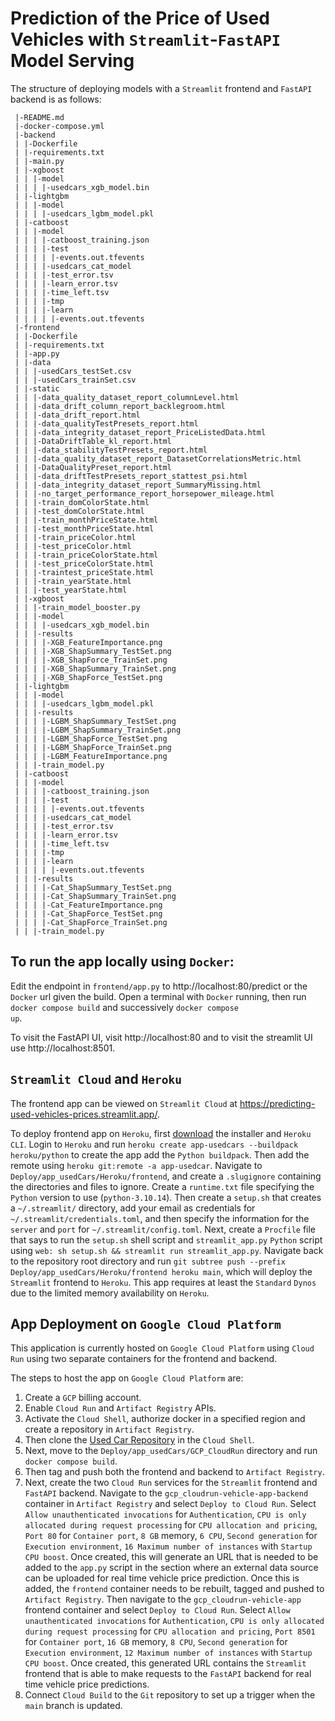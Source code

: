 # Prediction of the Price of Used Vehicles with `Streamlit`-`FastAPI` Model Serving

The structure of deploying models with a `Streamlit` frontend and `FastAPI` backend is as follows:
```
 |-README.md
 |-docker-compose.yml
 |-backend
 | |-Dockerfile
 | |-requirements.txt
 | |-main.py
 | |-xgboost
 | | |-model
 | | | |-usedcars_xgb_model.bin
 | |-lightgbm
 | | |-model
 | | | |-usedcars_lgbm_model.pkl
 | |-catboost
 | | |-model
 | | | |-catboost_training.json
 | | | |-test
 | | | | |-events.out.tfevents
 | | | |-usedcars_cat_model
 | | | |-test_error.tsv
 | | | |-learn_error.tsv
 | | | |-time_left.tsv
 | | | |-tmp
 | | | |-learn
 | | | | |-events.out.tfevents
 |-frontend
 | |-Dockerfile
 | |-requirements.txt
 | |-app.py
 | |-data
 | | |-usedCars_testSet.csv
 | | |-usedCars_trainSet.csv
 | |-static
 | | |-data_quality_dataset_report_columnLevel.html
 | | |-data_drift_column_report_backlegroom.html
 | | |-data_drift_report.html
 | | |-data_qualityTestPresets_report.html
 | | |-data_integrity_dataset_report_PriceListedData.html
 | | |-DataDriftTable_kl_report.html
 | | |-data_stabilityTestPresets_report.html
 | | |-data_quality_dataset_report_DatasetCorrelationsMetric.html
 | | |-DataQualityPreset_report.html
 | | |-data_driftTestPresets_report_stattest_psi.html
 | | |-data_integrity_dataset_report_SummaryMissing.html
 | | |-no_target_performance_report_horsepower_mileage.html
 | | |-train_domColorState.html
 | | |-test_domColorState.html   
 | | |-train_monthPriceState.html
 | | |-test_monthPriceState.html  
 | | |-train_priceColor.html
 | | |-test_priceColor.html    
 | | |-train_priceColorState.html
 | | |-test_priceColorState.html  
 | | |-traintest_priceState.html
 | | |-train_yearState.html
 | | |-test_yearState.html
 | |-xgboost
 | | |-train_model_booster.py
 | | |-model
 | | | |-usedcars_xgb_model.bin
 | | |-results
 | | | |-XGB_FeatureImportance.png
 | | | |-XGB_ShapSummary_TestSet.png
 | | | |-XGB_ShapForce_TrainSet.png
 | | | |-XGB_ShapSummary_TrainSet.png
 | | | |-XGB_ShapForce_TestSet.png
 | |-lightgbm
 | | |-model
 | | | |-usedcars_lgbm_model.pkl
 | | |-results
 | | | |-LGBM_ShapSummary_TestSet.png
 | | | |-LGBM_ShapSummary_TrainSet.png
 | | | |-LGBM_ShapForce_TestSet.png
 | | | |-LGBM_ShapForce_TrainSet.png
 | | | |-LGBM_FeatureImportance.png
 | | |-train_model.py
 | |-catboost
 | | |-model
 | | | |-catboost_training.json
 | | | |-test
 | | | | |-events.out.tfevents
 | | | |-usedcars_cat_model
 | | | |-test_error.tsv
 | | | |-learn_error.tsv
 | | | |-time_left.tsv
 | | | |-tmp
 | | | |-learn
 | | | | |-events.out.tfevents
 | | |-results
 | | | |-Cat_ShapSummary_TestSet.png
 | | | |-Cat_ShapSummary_TrainSet.png
 | | | |-Cat_FeatureImportance.png
 | | | |-Cat_ShapForce_TestSet.png
 | | | |-Cat_ShapForce_TrainSet.png
 | | |-train_model.py
```

## To run the app locally using `Docker`:
Edit the endpoint in `frontend/app.py` to http://localhost:80/predict or the `Docker` url given the build.
Open a terminal with `Docker` running, then run <code>docker compose build</code> and successively <code>docker compose up</code>.

To visit the FastAPI UI, visit http://localhost:80 and to visit the streamlit UI use http://localhost:8501.

## `Streamlit Cloud` and `Heroku`
The frontend app can be viewed on `Streamlit Cloud` at https://predicting-used-vehicles-prices.streamlit.app/.

To deploy frontend app on `Heroku`, first [download](https://devcenter.heroku.com/articles/heroku-cli) the installer and `Heroku CLI`. Login to `Heroku` and run `heroku create app-usedcars --buildpack heroku/python` to create the app add the `Python buildpack`. Then add the remote using `heroku git:remote -a app-usedcar`. Navigate to `Deploy/app_usedCars/Heroku/frontend`, and create a `.slugignore` containing the directories and files to ignore. Create a `runtime.txt` file specifying the `Python` version to use (`python-3.10.14`). Then create a `setup.sh` that creates a `~/.streamlit/` directory, add your email as credentials for `~/.streamlit/credentials.toml`, and then specify the information for the `server` and `port` for `~/.streamlit/config.toml`. Next, create a `Procfile` file that says to run the `setup.sh` shell script and `streamlit_app.py` `Python` script using `web: sh setup.sh && streamlit run streamlit_app.py`. Navigate back to the repository root directory and run `git subtree push --prefix Deploy/app_usedCars/Heroku/frontend heroku main`, which will deploy the `Streamlit` frontend to `Heroku`. This app requires at least the `Standard` `Dynos` due to the limited memory availability on `Heroku`.    

## App Deployment on `Google Cloud Platform`
This application is currently hosted on `Google Cloud Platform` using `Cloud Run` using two separate containers for the frontend and backend.

The steps to host the app on `Google Cloud Platform` are:

1. Create a `GCP` billing account.
2. Enable `Cloud Run` and `Artifact Registry` APIs.
3. Activate the `Cloud Shell`, authorize docker in a specified region and create a repository in `Artifact Registry`.
4. Then clone the [Used Car Repository](https://github.com/adataschultz/UsedCars_Prices/tree/main) in the `Cloud Shell`.
5. Next, move to the `Deploy/app_usedCars/GCP_CloudRun` directory and run `docker compose build`.
5. Then tag and push both the frontend and backend to `Artifact Registry`.
6. Next, create the two `Cloud Run` services for the `Streamlit` frontend and `FastAPI` backend. Navigate to the `gcp_cloudrun-vehicle-app-backend` container in `Artifact Registry` and select `Deploy to Cloud Run`. Select `Allow unauthenticated invocations` for `Authentication`, `CPU is only allocated during request processing` for `CPU allocation and pricing`, `Port 80` for `Container port`, `8 GB` memory, `6 CPU`, `Second generation` for `Execution environment`, `16 Maximum number of instances` with `Startup CPU boost`. Once created, this will generate an URL that is needed to be added to the `app.py` script in the section where an external data source can be uploaded for real time vehicle price prediction. Once this is added, the `frontend` container needs to be rebuilt, tagged and pushed to `Artifact Registry`. Then navigate to the `gcp_cloudrun-vehicle-app` frontend container and select `Deploy to Cloud Run`. Select `Allow unauthenticated invocations` for `Authentication`, `CPU is only allocated during request processing` for `CPU allocation and pricing`, `Port 8501` for `Container port`, `16 GB` memory, `8 CPU`, `Second generation` for `Execution environment`, `12 Maximum number of instances` with `Startup CPU boost`. Once created, this generated URL contains the `Streamlit` frontend that is able to make requests to the `FastAPI` backend for real time vehicle price predictions.
7. Connect `Cloud Build` to the `Git` repository to set up a trigger when the `main` branch is updated.